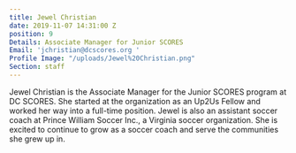 ```yaml
---
title: Jewel Christian
date: 2019-11-07 14:31:00 Z
position: 9
Details: Associate Manager for Junior SCORES
Email: 'jchristian@dcscores.org '
Profile Image: "/uploads/Jewel%20Christian.png"
Section: staff
---
```


Jewel Christian is the Associate Manager for the Junior SCORES program at DC SCORES. She started at the organization as an Up2Us Fellow and worked her way into a full-time position. Jewel is also an assistant soccer coach at Prince William Soccer Inc., a Virginia soccer organization. She is excited to continue to grow as a soccer coach and serve the communities she grew up in.